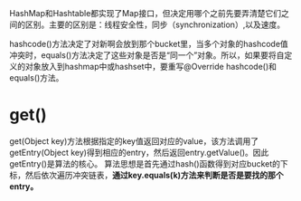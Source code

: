 HashMap和Hashtable都实现了Map接口，但决定用哪个之前先要弄清楚它们之间的区别。主要的区别是：线程安全性，同步（synchronization）,以及速度。

hashcode()方法决定了对新啊会放到那个bucket里，当多个对象的hashcode值冲突时，equals()方法决定了这些对象是否是“同一个”对象。所以，如果要将自定义的对象放入到hashmap中或hashset中，要重写@Override hashcode()和equals()方法。

# get()

get(Object key)方法根据指定的key值返回对应的value，该方法调用了getEntry(Object key)得到相应的entry，然后返回entry.getValue()。因此getEntry()是算法的核心。
算法思想是首先通过hash()函数得到对应bucket的下标，然后依次遍历冲突链表，**通过key.equals(k)方法来判断是否是要找的那个entry。**

